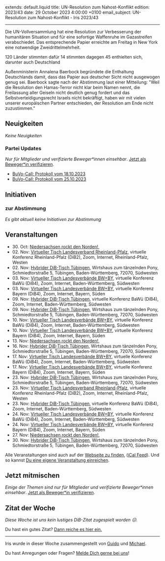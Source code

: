 
extends: default.liquid
title: UN-Resolution zum Nahost-Konflikt
edition: 2023/43
date: 29 October 2023 4:00:00 +0100
email_subject: UN-Resolution zum Nahost-Konflikt - Iris 2023/43

---
Die UN-Vollversammlung hat eine Resolution zur Verbesserung der humanitären Situation und für eine sofortige Waffenruhe im Gazastreifen verabschiedet. Das entsprechende Papier erreichte am Freitag in New York eine notwendige Zweidrittelmehrheit.

120 Länder stimmten dafür
14 stimmten dagegen
45 enthielten sich, darunter auch Deutschland

Außenministerin Annalena Baerbock begründete die Enthaltung Deutschlands damit, dass das Papier aus deutscher Sicht nicht ausgewogen genug sei. Baerbock sagte nach der Abstimmung laut einer Mitteilung:
"Weil die Resolution den Hamas-Terror nicht klar beim Namen nennt, die Freilassung aller Geiseln nicht deutlich genug fordert und das Selbstverteidigungsrecht Israels nicht bekräftigt, haben wir mit vielen unserer europäischen Partner entschieden, der Resolution am Ende nicht zuzustimmen."

## Neuigkeiten

_Keine Neuigkeiten_

### Partei Updates

_Nur für Mitglieder und verifizierte Beweger\*innen einsehbar_. [Jetzt als Beweger\*in verifizieren](https://dib.de/bewegerin-werden/).

 - [BuVo-Call: Protokoll vom 18.10.2023](https://marktplatz.dib.de/t/buvo-call-protokoll-vom-18-10-2023/40130)
 - [BuVo-Call: Protokoll vom 25.10.2023](https://marktplatz.dib.de/t/buvo-call-protokoll-vom-25-10-2023/40133)

## Initiativen

### zur Abstimmung
_Es gibt aktuell keine Initiativen zur Abstimmung_

## Veranstaltungen

 - 30.&nbsp;Oct: [Niedersachsen rockt den Norden!](https://dib.de/events/niedersachsen-call-2023-10-30/), 
 - 02.&nbsp;Nov: [Virtueller Tisch Landesverband Rheinland-Pfalz](https://dib.de/events/virtueller-tisch-landesverband-rheinland-pfalz-2023-11-02/), virtuelle Konferenz Rheinland-Pfalz (DiB2), Zoom, Internet, Rheinland-Pfalz, Westen
 - 02.&nbsp;Nov: [Hybrider DiB-Tisch Tübingen](https://dib.de/events/hybrider-dib-tisch-tuebingen-2023-11-02/), Wirtshaus zum tänzelnden Pony, Schmiedtorstraße 5, Tübingen, Baden-Württemberg, 72070, Südwesten
 - 03.&nbsp;Nov: [Virtueller Tisch Landesverbände BW+BY](https://dib.de/events/virtueller-tisch-landesverbaende-bwby-3-2023-11-03/), virtuelle Konferenz BaWü (DiB4), Zoom, Internet, Baden-Württemberg, Südwesten
 - 03.&nbsp;Nov: [Virtueller Tisch Landesverbände BW+BY](https://dib.de/events/virtueller-tisch-landesverbaende-bwby-2-2023-11-03/), virtuelle Konferenz Bayern (DiB4), Zoom, Internet, Bayern, Süden
 - 09.&nbsp;Nov: [Hybrider DiB-Tisch Tübingen](https://dib.de/events/virtueller-tisch-tuebingen-2023-11-09/), virtuelle Konferenz BaWü (DiB4), Zoom, Internet, Baden-Württemberg, Südwesten
 - 09.&nbsp;Nov: [Hybrider DiB-Tisch Tübingen](https://dib.de/events/hybrider-dib-tisch-tuebingen-2023-11-09/), Wirtshaus zum tänzelnden Pony, Schmiedtorstraße 5, Tübingen, Baden-Württemberg, 72070, Südwesten
 - 10.&nbsp;Nov: [Virtueller Tisch Landesverbände BW+BY](https://dib.de/events/virtueller-tisch-landesverbaende-bwby-3-2023-11-10/), virtuelle Konferenz BaWü (DiB4), Zoom, Internet, Baden-Württemberg, Südwesten
 - 10.&nbsp;Nov: [Virtueller Tisch Landesverbände BW+BY](https://dib.de/events/virtueller-tisch-landesverbaende-bwby-2-2023-11-10/), virtuelle Konferenz Bayern (DiB4), Zoom, Internet, Bayern, Süden
 - 13.&nbsp;Nov: [Niedersachsen rockt den Norden!](https://dib.de/events/niedersachsen-call-2023-11-13/), 
 - 16.&nbsp;Nov: [Hybrider DiB-Tisch Tübingen](https://dib.de/events/hybrider-dib-tisch-tuebingen-2023-11-16/), Wirtshaus zum tänzelnden Pony, Schmiedtorstraße 5, Tübingen, Baden-Württemberg, 72070, Südwesten
 - 17.&nbsp;Nov: [Virtueller Tisch Landesverbände BW+BY](https://dib.de/events/virtueller-tisch-landesverbaende-bwby-3-2023-11-17/), virtuelle Konferenz BaWü (DiB4), Zoom, Internet, Baden-Württemberg, Südwesten
 - 17.&nbsp;Nov: [Virtueller Tisch Landesverbände BW+BY](https://dib.de/events/virtueller-tisch-landesverbaende-bwby-2-2023-11-17/), virtuelle Konferenz Bayern (DiB4), Zoom, Internet, Bayern, Süden
 - 23.&nbsp;Nov: [Hybrider DiB-Tisch Tübingen](https://dib.de/events/hybrider-dib-tisch-tuebingen-2023-11-23/), Wirtshaus zum tänzelnden Pony, Schmiedtorstraße 5, Tübingen, Baden-Württemberg, 72070, Südwesten
 - 23.&nbsp;Nov: [Virtueller Tisch Landesverband Rheinland-Pfalz](https://dib.de/events/virtueller-tisch-landesverband-rheinland-pfalz-2023-11-23/), virtuelle Konferenz Rheinland-Pfalz (DiB2), Zoom, Internet, Rheinland-Pfalz, Westen
 - 23.&nbsp;Nov: [Hybrider DiB-Tisch Tübingen](https://dib.de/events/virtueller-tisch-tuebingen-2023-11-23/), virtuelle Konferenz BaWü (DiB4), Zoom, Internet, Baden-Württemberg, Südwesten
 - 24.&nbsp;Nov: [Virtueller Tisch Landesverbände BW+BY](https://dib.de/events/virtueller-tisch-landesverbaende-bwby-3-2023-11-24/), virtuelle Konferenz BaWü (DiB4), Zoom, Internet, Baden-Württemberg, Südwesten
 - 24.&nbsp;Nov: [Virtueller Tisch Landesverbände BW+BY](https://dib.de/events/virtueller-tisch-landesverbaende-bwby-2-2023-11-24/), virtuelle Konferenz Bayern (DiB4), Zoom, Internet, Bayern, Süden
 - 27.&nbsp;Nov: [Niedersachsen rockt den Norden!](https://dib.de/events/niedersachsen-call-2023-11-27/), 
 - 30.&nbsp;Nov: [Hybrider DiB-Tisch Tübingen](https://dib.de/events/hybrider-dib-tisch-tuebingen-2023-11-30/), Wirtshaus zum tänzelnden Pony, Schmiedtorstraße 5, Tübingen, Baden-Württemberg, 72070, Südwesten


Alle Veranstaltungen sind auch auf der [Webseite zu finden](https://dib.de/veranstaltungen/), ([iCal Feed](https://dib.de/?ical=1)). Und so kannst [Du eine eigene Veranstaltung einreichen](https://marktplatz.dib.de/t/eine-veranstaltung-auf-der-webseite-einreichen/21379).

## Jetzt mitmischen

_Einige der Themen sind nur für Mitglieder und verifizierte Beweger\*innen einsehbar_. [Jetzt als Beweger\*in verifizieren](https://dib.de/bewegerin-werden/).


## Zitat der Woche
_Diese Woche ist uns kein lustiges DiB-Zitat zugespielt worden ☹._

Du hast ein gutes Zitat? [Dann reiche es hier ein.](https://marktplatz.dib.de/t/fortsetzung-lustige-dib-zitate/24431)


---

Iris wurde in dieser Woche zusammengestellt von [Guido](https://marktplatz.dib.de/u/Guido/) und [Michael](https://marktplatz.dib.de/u/MichaelVoss/).

Du hast Anregungen oder Fragen? [Melde Dich gerne bei uns](https://marktplatz.dib.de/t/neu-iris-die-woechtliche-zusammenfasssung-zum-sonntagsbrunch/10990)!

